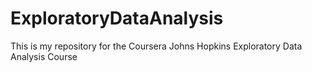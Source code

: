 ExploratoryDataAnalysis
=======================

This is my repository for the Coursera Johns Hopkins Exploratory Data Analysis Course

